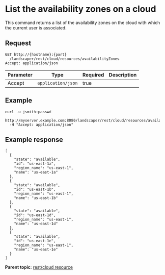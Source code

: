 # List the availability zones on a cloud

This command returns a list of the availability zones on the cloud with which the current user is associated.

## Request

```
GET http://{hostname}:{port}
  /landscaper/rest/cloud/resources/availabilityZones
Accept: application/json

```

|Parameter|Type|Required|Description|
|---------|----|--------|-----------|
|Accept|`application/json`|true| |

## Example

```
curl -u jsmith:passwd 
  http://myserver.example.com:8080/landscaper/rest/cloud/resources/availabilityZones
  -H "Accept: application/json"
```

## Example response

```
[
  {
    "state": "available",
    "id": "us-east-1a",
    "region_name": "us-east-1",
    "name": "us-east-1a"
  },
  {
    "state": "available",
    "id": "us-east-1b",
    "region_name": "us-east-1",
    "name": "us-east-1b"
  },
  {
    "state": "available",
    "id": "us-east-1d",
    "region_name": "us-east-1",
    "name": "us-east-1d"
  },
  {
    "state": "available",
    "id": "us-east-1e",
    "region_name": "us-east-1",
    "name": "us-east-1e"
  }
]
```

**Parent topic:** [rest/cloud resource](../../com.ibm.edt.api.doc/topics/rest_cloud.md)


